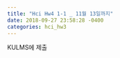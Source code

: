 ```yaml
---
title: "Hci Hw4 1-1 _ 11월 13일까지"
date: 2018-09-27 23:58:28 -0400
categories: hci_hw3
---
```

KULMS에 제출

